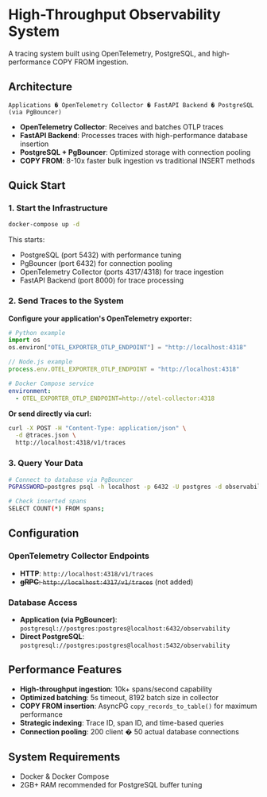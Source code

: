 # High-Throughput Observability System

A tracing system built using OpenTelemetry, PostgreSQL, and high-performance COPY FROM ingestion.

## Architecture

```
Applications � OpenTelemetry Collector � FastAPI Backend � PostgreSQL (via PgBouncer)
```

- **OpenTelemetry Collector**: Receives and batches OTLP traces
- **FastAPI Backend**: Processes traces with high-performance database insertion
- **PostgreSQL + PgBouncer**: Optimized storage with connection pooling
- **COPY FROM**: 8-10x faster bulk ingestion vs traditional INSERT methods

## Quick Start

### 1. Start the Infrastructure
```bash
docker-compose up -d
```

This starts:
- PostgreSQL (port 5432) with performance tuning
- PgBouncer (port 6432) for connection pooling  
- OpenTelemetry Collector (ports 4317/4318) for trace ingestion
- FastAPI Backend (port 8000) for trace processing

### 2. Send Traces to the System

**Configure your application's OpenTelemetry exporter:**

```python
# Python example
import os
os.environ["OTEL_EXPORTER_OTLP_ENDPOINT"] = "http://localhost:4318"
```

```javascript
// Node.js example
process.env.OTEL_EXPORTER_OTLP_ENDPOINT = "http://localhost:4318"
```

```yaml
# Docker Compose service
environment:
  - OTEL_EXPORTER_OTLP_ENDPOINT=http://otel-collector:4318
```

**Or send directly via curl:**
```bash
curl -X POST -H "Content-Type: application/json" \
  -d @traces.json \
  http://localhost:4318/v1/traces
```

### 3. Query Your Data

```bash
# Connect to database via PgBouncer
PGPASSWORD=postgres psql -h localhost -p 6432 -U postgres -d observability

# Check inserted spans
SELECT COUNT(*) FROM spans;
```

## Configuration

### OpenTelemetry Collector Endpoints
- **HTTP**: `http://localhost:4318/v1/traces`  
- ~~**gRPC**: `http://localhost:4317/v1/traces`~~ (not added)

### Database Access
- **Application (via PgBouncer)**: `postgresql://postgres:postgres@localhost:6432/observability`
- **Direct PostgreSQL**: `postgresql://postgres:postgres@localhost:5432/observability`

## Performance Features

- **High-throughput ingestion**: 10k+ spans/second capability
- **Optimized batching**: 5s timeout, 8192 batch size in collector
- **COPY FROM insertion**: AsyncPG `copy_records_to_table()` for maximum performance
- **Strategic indexing**: Trace ID, span ID, and time-based queries
- **Connection pooling**: 200 client � 50 actual database connections

## System Requirements

- Docker & Docker Compose
- 2GB+ RAM recommended for PostgreSQL buffer tuning